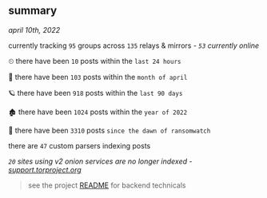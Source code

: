 
## summary
_april 10th, 2022_

currently tracking `95` groups across `135` relays & mirrors - _`53` currently online_

⏲ there have been `10` posts within the `last 24 hours`

🦈 there have been `103` posts within the `month of april`

🪐 there have been `918` posts within the `last 90 days`

🏚 there have been `1024` posts within the `year of 2022`

🦕 there have been `3310` posts `since the dawn of ransomwatch`

there are `47` custom parsers indexing posts

_`20` sites using v2 onion services are no longer indexed - [support.torproject.org](https://support.torproject.org/onionservices/v2-deprecation/)_

> see the project [README](https://github.com/thetanz/ransomwatch#ransomwatch--) for backend technicals
